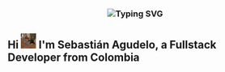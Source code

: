 <h3 align="center">
  <img src="https://readme-typing-svg.herokuapp.com?font=Consolas&size=28&pause=1000&color=F20587&center=true&vCenter=true&width=435&lines=👋+Hey+there,+I'm+Andres+👾" alt="Typing SVG" color="pink"/>
</h3>

<h2 align="left">Hi <img src="img/cat _working.gif" height="30" /> I'm Sebastián Agudelo, a Fullstack Developer from Colombia</h2>
